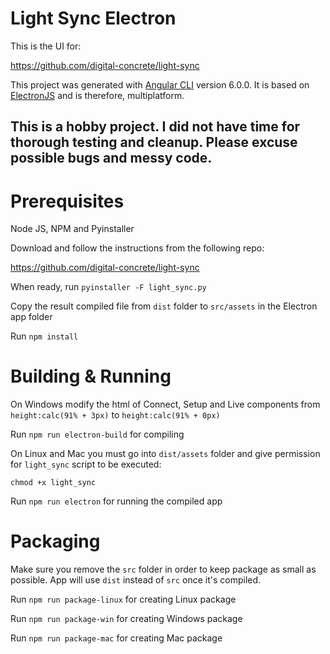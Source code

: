 # Light Sync Electron

This is the UI for:

https://github.com/digital-concrete/light-sync

This project was generated with [Angular CLI](https://github.com/angular/angular-cli) version 6.0.0.
It is based on [ElectronJS](https://electronjs.org/) and is therefore, multiplatform.

## This is a hobby project. I did not have time for thorough testing and cleanup. Please excuse possible bugs and messy code.

# Prerequisites

Node JS, NPM and Pyinstaller

Download and follow the instructions from the following repo:

https://github.com/digital-concrete/light-sync

When ready, run `pyinstaller -F light_sync.py`

Copy the result compiled file from `dist` folder to `src/assets` in the Electron app folder

Run `npm install`

# Building & Running

On Windows modify the html of Connect, Setup and Live components from ```height:calc(91% + 3px)``` to ```height:calc(91% + 0px)```

Run `npm run electron-build` for compiling

On Linux and Mac you must go into ```dist/assets``` folder and give permission for  ```light_sync``` script to be executed:

`chmod +x light_sync`

Run `npm run electron` for running the compiled app

# Packaging

Make sure you remove the ```src``` folder in order to keep package as small as possible.
App will use ```dist``` instead of ```src``` once it's compiled.

Run `npm run package-linux` for creating Linux package

Run `npm run package-win` for creating Windows package

Run `npm run package-mac` for creating Mac package

